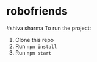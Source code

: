 # robofriends
#shiva sharma
To run the project:

1. Clone this repo
2. Run `npm install`
3. Run `npm start`